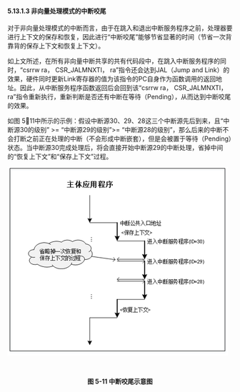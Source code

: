 #### **5.13.1.3 非向量处理模式的中断咬尾**

对于非向量处理模式的中断而言，由于在跳入和退出中断服务程序之前，处理器要进行上下文的保存和恢复，因此进行“中断咬尾”能够节省显著的时间（节省一次背靠背的保存上下文和恢复上下文）。

如上文所述，在所有非向量中断共享的共有代码段中，在跳入中断服务程序的同时，“csrrw ra， CSR_JALMNXTI， ra”指令还会达到JAL（Jump and Link）的效果，硬件同时更新Link寄存器的值为该指令的PC自身作为函数调用的返回地址。因此，从中断服务程序函数返回后会回到该“csrrw ra， CSR_JALMNXTI， ra”指令重新执行，重新判断是否还有中断在等待（Pending），从而达到中断咬尾的效果。

如图 511中所示的示例：假设中断源30、29、28这三个中断源先后到来，且“中断源30的级别” >= “中断源29的级别”>= “中断源28的级别”，那么后来的中断不会打断之前正在处理的中断（不会形成中断嵌套），但是会被置于等待（Pending）状态。当中断源30完成处理后，将会直接开始中断源29的中断处理，省掉中间的“恢复上下文”和“保存上下文”过程。



![](5.13.1.3.assets/18.png)

​                                                              **<center>图 5-11 中断咬尾示意图</center>**

